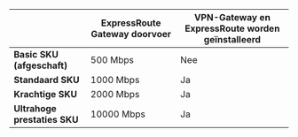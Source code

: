|                                     | **ExpressRoute Gateway doorvoer** | **VPN-Gateway en ExpressRoute worden geïnstalleerd**|
|-------------------------------------|-------------------------------------|-----------------------------------------|
| **Basic SKU (afgeschaft)**          |  500 Mbps                           | Nee   |
| **Standaard SKU**                    | 1000 Mbps                           | Ja  |
| **Krachtige SKU**            | 2000 Mbps                           | Ja  |
| **Ultrahoge prestaties SKU**           | 10000 Mbps                          | Ja  |